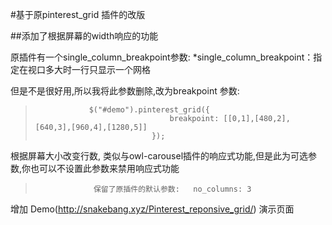 #基于原pinterest_grid 插件的改版

##添加了根据屏幕的width响应的功能

原插件有一个single_column_breakpoint参数:
*single_column_breakpoint：指定在视口多大时一行只显示一个网格
    
但是不是很好用,所以我将此参数删除,改为breakpoint 参数:

>                 $("#demo").pinterest_grid({
>                                   breakpoint: [[0,1],[480,2],[640,3],[960,4],[1280,5]]
>                               });



根据屏幕大小改变行数,
类似与owl-carousel插件的响应式功能,但是此为可选参数,你也可以不设置此参数来禁用响应式功能
>                  保留了原插件的默认参数:   no_columns: 3


增加 Demo(http://snakebang.xyz/Pinterest_reponsive_grid/) 演示页面